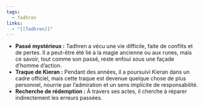 ```yaml
---
tags:
  - Tadhren
links:
  - "[[Tadhren]]"
---
```


- **Passé mystérieux :** 
    Tadhren a vécu une vie difficile, faite de conflits et de pertes. Il a peut-être été lié à la magie ancienne ou aux runes, mais ce savoir, tout comme son passé, reste enfoui sous une façade d’homme d’action.
- **Traque de Kieran :** 
    Pendant des années, il a poursuivi Kieran dans un cadre officiel, mais cette traque est devenue quelque chose de plus personnel, nourrie par l’admiration et un sens implicite de responsabilité.
- **Recherche de rédemption :** 
    À travers ses actes, il cherche à réparer indirectement les erreurs passées.
